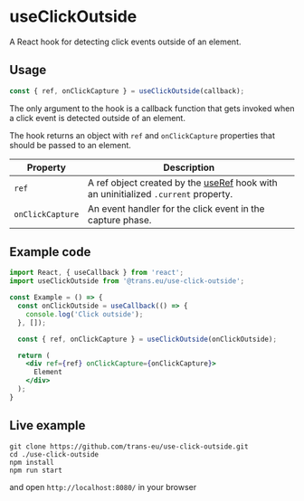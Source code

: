 # useClickOutside

A React hook for detecting click events outside of an element.


## Usage

```jsx
const { ref, onClickCapture } = useClickOutside(callback);
```

The only argument to the hook is a callback function that gets invoked when a click event is detected outside of an element.

The hook returns an object with `ref` and `onClickCapture` properties that should be passed to an element.

Property         | Description
---------------- | ------------
`ref`            | A ref object created by the [useRef](https://reactjs.org/docs/hooks-reference.html#useref) hook with an uninitialized `.current` property.
`onClickCapture` | An event handler for the click event in the capture phase.


## Example code

```jsx
import React, { useCallback } from 'react';
import useClickOutside from '@trans.eu/use-click-outside';

const Example = () => {
  const onClickOutside = useCallback(() => {
    console.log('Click outside');
  }, []);

  const { ref, onClickCapture } = useClickOutside(onClickOutside);

  return (
    <div ref={ref} onClickCapture={onClickCapture}>
      Element
    </div>
  );
}
```

## Live example

```
git clone https://github.com/trans-eu/use-click-outside.git
cd ./use-click-outside
npm install
npm run start
```

and open `http://localhost:8080/` in your browser
